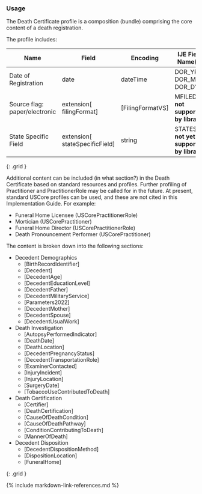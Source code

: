 ### Usage

The Death Certificate profile is a composition (bundle) comprising the core content of a death registration.

The profile includes:

| **Name** |  **Field**   |  **Encoding**  |  **IJE Field Name(s)**  |
| ---------------| ------------------------ | ------------- | ------------------- |
| Date of Registration | date  | dateTime | DOR_YR, DOR_MO, DOR_DY |
| Source flag: paper/electronic | extension[ filingFormat]  | [FilingFormatVS] | MFILED **not supported by library**  |
| State Specific Field | extension[ stateSpecificField]  | string | STATESP **not yet supported by library**  |
{: .grid }

Additional content can be included (in what section?) in the Death Certificate based on standard resources and profiles.
Further profiling of Practitioner and PractitionerRole may be called for in the future.   At present, standard USCore profiles can be used, and these are not cited in this Implementation Guide.
For example:
* Funeral Home Licensee (USCorePractitionerRole)
* Mortician (USCorePractitioner)
* Funeral Home Director (USCorePractitionerRole)
* Death Pronouncement Performer (USCorePractitioner)

The content is broken down into the following sections:
* Decedent Demographics
    * [BirthRecordIdentifier]
    * [Decedent]
    * [DecedentAge]
    * [DecedentEducationLevel]
    * [DecedentFather]
    * [DecedentMilitaryService]
    * [Parameters2022]
    * [DecedentMother]
    * [DecedentSpouse]
    * [DecedentUsualWork]
* Death Investigation
    * [AutopsyPerformedIndicator]
    * [DeathDate]
    * [DeathLocation]
    * [DecedentPregnancyStatus]
    * [DecedentTransportationRole]
    * [ExaminerContacted]
    * [InjuryIncident]
    * [InjuryLocation]
    * [SurgeryDate]
    * [TobaccoUseContributedToDeath]
* Death Certification
    * [Certifier]
    * [DeathCertification]
    * [CauseOfDeathCondition]
    * [CauseOfDeathPathway]
    * [ConditionContributingToDeath]
    * [MannerOfDeath]
* Decedent Disposition
    * [DecedentDispositionMethod]
    * [DispositionLocation]
    * [FuneralHome]




{: .grid }



{% include markdown-link-references.md %}
